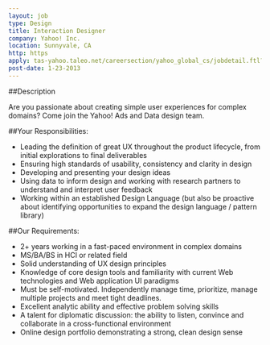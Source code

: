 ```yaml
---
layout: job
type: Design
title: Interaction Designer
company: Yahoo! Inc.
location: Sunnyvale, CA
http: https
apply: tas-yahoo.taleo.net/careersection/yahoo_global_cs/jobdetail.ftl?job=1342364&lang=en&ylng=en&yloc=false
post-date: 1-23-2013
--- 
```


##Description
 
Are you passionate about creating simple user experiences for complex domains?
Come join the Yahoo! Ads and Data design team.  
 
##Your Responsibilities:
 
* Leading the definition of great UX throughout the product lifecycle, from initial explorations to final deliverables
* Ensuring high standards of usability, consistency and clarity in design
* Developing and presenting your design ideas
* Using data to inform design and working with research partners to understand and interpret user feedback
* Working within an established Design Language (but also be proactive about identifying opportunities to expand the design language / pattern library)
 
##Our Requirements:
 
* 2+ years working in a fast-paced environment in complex domains
* MS/BA/BS in HCI or related field
* Solid understanding of UX design principles
* Knowledge of core design tools and familiarity with current Web technologies and Web application UI paradigms
* Must be self-motivated. Independently manage time, prioritize, manage multiple projects and meet tight deadlines.
* Excellent analytic ability and effective problem solving skills
* A talent for diplomatic discussion: the ability to listen, convince and collaborate in a cross-functional environment
* Online design portfolio demonstrating a strong, clean design sense